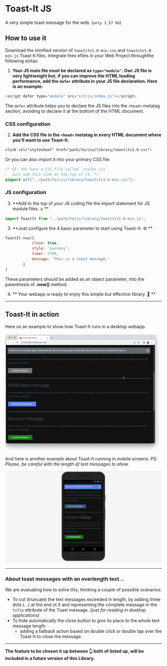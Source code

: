 # Toast-It JS
A very simple toast message for the web. (`only 1.57 kb`)

## How to use it
Download the minified version of `toastitv1.0-min.css` and `toastitv1.0-min.js` Toast-It files.
Integrate thes efiles in your Web Project throughthe following sintax:

1. **Your JS main file must be declared as `type="module"`. Owr JS file is very lightweight but, if you can improve the HTML loading performance, add the `defer` attribute in your JS file declaration. Here is an example:**

```javascript
<script defer type="module" src="src/js/index.js"></script>
```
The `defer` attribute helps you to declare the JS files into the `<head>` metatag section, avoiding to declare it at the bottom of the HTML document. 

### CSS configuration
2. **Add the CSS file in the `<head>` metatag in every HTML document where you'll want to use Toast-It.**

```css
<link rel="stylesheet" href="path/to/css/library/toastitv1.0.css">
```

Or you can also import it into your primary CSS file.

```css
/* IE: You have a CSS file called `styles.css`.
   Just add this link at the top of it. */
@import url("../path/to/css/library/toastitv1.0-min.css");
```
### JS configuration
3. **Add to the top of your JS coding file the import statement for JS module files. 🔝 **
   
```javascript
import ToastIt from "../path/to/js/library/toastitv1.0-min.js";
```

3. **Just configure the 4 basic parameter to start using Toasti-It. ⚙️ **
   
```javascript
ToastIt.now({
            close: true, 
            style: 'success', 
            timer: 3700, 
            message: 'This is a toast message.' 
        }
)
```

These parameters should be added as an object parameter, into the parenthesis of **.now()** method.

4. ** Your webapp is ready to enjoy this simple but effective library. 🥂 **

<hr>

## Toast-It in action

Here os an example to show how Toast-It runs in a desktop webapp.

![Toast-It running in a desktop webapp](https://raw.githubusercontent.com/mobilepadawan/toastit-js/main/ToastIt-JS/images/showing-toast-it-in-action-01.gif)

And here is another example about Toast-It running in mobile screens. 
PS: _Please, be careful with the length of text messages to show._

![Toast-It running in a desktop webapp](https://raw.githubusercontent.com/mobilepadawan/toastit-js/main/ToastIt-JS/images/showing-toast-it-in-action-02.gif)

<hr>

### About toast messages with an overlength text...
We are evaluating how to solve this, thinking a couple of possible scenarios: 
* To cut (truncate) the text messages exceeded in length, by adding three dots (...) at the end ot it and representing the complete message in the `title` attribute of the Toast message. _(just for reading in desktop applications)_
* To hide automatically the close button to give its place to the whole text message length.
   * adding a fallback action based on double click or double tap over the Toast-It to close the message

<hr>

**The feature to be chosen it up between 👆 both of listed up, will be included in a future version of this Library.**